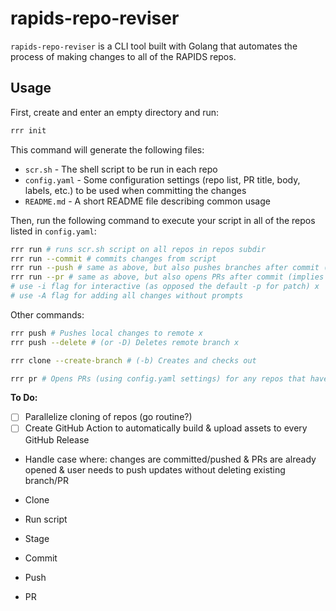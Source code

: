 # rapids-repo-reviser

`rapids-repo-reviser` is a CLI tool built with Golang that automates the process of making changes to all of the RAPIDS repos.

## Usage

First, create and enter an empty directory and run:

```sh
rrr init
```

This command will generate the following files:

- `scr.sh` - The shell script to be run in each repo
- `config.yaml` - Some configuration settings (repo list, PR title, body, labels, etc.) to be used when committing the changes
- `README.md` - A short README file describing common usage

Then, run the following command to execute your script in all of the repos listed in `config.yaml`:

```sh
rrr run # runs scr.sh script on all repos in repos subdir
rrr run --commit # commits changes from script
rrr run --push # same as above, but also pushes branches after commit (implies --commit)
rrr run --pr # same as above, but also opens PRs after commit (implies --push)
# use -i flag for interactive (as opposed the default -p for patch) x
# use -A flag for adding all changes without prompts
```

Other commands:

```sh
rrr push # Pushes local changes to remote x
rrr push --delete # (or -D) Deletes remote branch x
```

```sh
rrr clone --create-branch # (-b) Creates and checks out
```

```sh
rrr pr # Opens PRs (using config.yaml settings) for any repos that have outstanding changes in their directory
```

**To Do:**

- [ ] Parallelize cloning of repos (go routine?)
- [ ] Create GitHub Action to automatically build & upload assets to every GitHub Release

- Handle case where: changes are committed/pushed & PRs are already opened & user needs to push updates without deleting existing branch/PR

- Clone
- Run script
- Stage
- Commit
- Push
- PR
